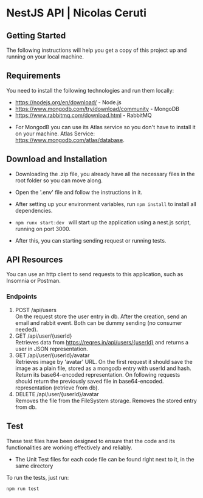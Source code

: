 # NestJS API | Nicolas Ceruti

## Getting Started
The following instructions will help you get a copy of this project up and running on your local machine. 

## Requirements
You need to install the following technologies and run them locally:

 - https://nodejs.org/en/download/ - Node.js
 - https://www.mongodb.com/try/download/community - MongoDB
 - https://www.rabbitmq.com/download.html - RabbitMQ
 
* For MongodB you can use its Atlas service so you don't have to install it on your machine. Atlas Service: https://www.mongodb.com/atlas/database.

## Download and Installation
 - Downloading the .zip file, you already have all the necessary files in the root folder so you can move along.

 - Open the '.env' file and follow the instructions in it.

 - After setting up your environment variables, run ```npm install``` to install all dependencies.
 
 - ```npm runx start:dev ``` will start up the application using a nest.js script, running on port 3000. 
 
 * After this, you can starting sending request or running tests.
 
## API Resources
You can use an http client to send requests to this application, such as Insomnia or Postman.

### Endpoints
1. POST /api/users <br/>
On the request store the user entry in db. After the creation, send an email and rabbit event. Both can be dummy sending (no consumer needed).
2. GET /api/user/{userId}  <br/>
Retrieves data from https://reqres.in/api/users/{userId} and returns a user in JSON representation.
3. GET /api/user/{userId}/avatar  <br/>
Retrieves image by 'avatar' URL.
On the first request it should save the image as a plain file, stored as a mongodb entry with userId and hash. Return its base64-encoded representation.
On following requests should return the previously saved file in base64-encoded. representation (retrieve from db).
4. DELETE /api/user/{userId}/avatar  <br/>
Removes the file from the FileSystem storage.
Removes the stored entry from db.

## Test

These test files have been designed to ensure that the code and its functionalities are working effectively and reliably.

* The Unit Test files for each code file can be found right next to it, in the same directory

To run the tests, just run:
```
npm run test
```

